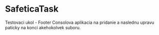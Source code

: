 # SafeticaTask
 Testovaci ukol - Footer
Consolova aplikacia na pridanie a naslednu upravu paticky na konci akehokolvek suboru.